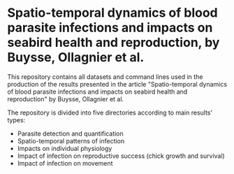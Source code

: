 # Spatio-temporal dynamics of blood parasite infections and impacts on seabird health and reproduction, by Buysse, Ollagnier et al.
This repository contains all datasets and command lines used in the production of the results presented in the article "Spatio-temporal dynamics of blood parasite infections and impacts on seabird health and reproduction" by Buysse, Ollagnier et al.  

The repository is divided into five directories according to main results' types:
- Parasite detection and quantification
- Spatio-temporal patterns of infection
- Impacts on individual physiology
- Impact of infection on reproductive success (chick growth and survival)
- Impact of infection on movement

